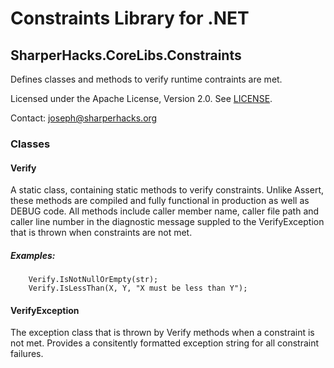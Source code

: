 # Constraints Library for .NET
## SharperHacks.CoreLibs.Constraints

Defines classes and methods to verify runtime contraints are met.

Licensed under the Apache License, Version 2.0. See [LICENSE](LICENSE).

Contact: joseph@sharperhacks.org

### Classes

#### Verify
A static class, containing static methods to verify constraints. Unlike Assert,
these methods are compiled and fully functional in production as well as DEBUG
code. All methods include caller member name, caller file path and caller line
number in the diagnostic message suppled to the VerifyException that is thrown when
constraints are not met.

##### Examples:
```
    Verify.IsNotNullOrEmpty(str);
    Verify.IsLessThan(X, Y, "X must be less than Y");
```

#### VerifyException
The exception class that is thrown by Verify methods when a constraint is not met.
Provides a consitently formatted exception string for all constraint failures.
